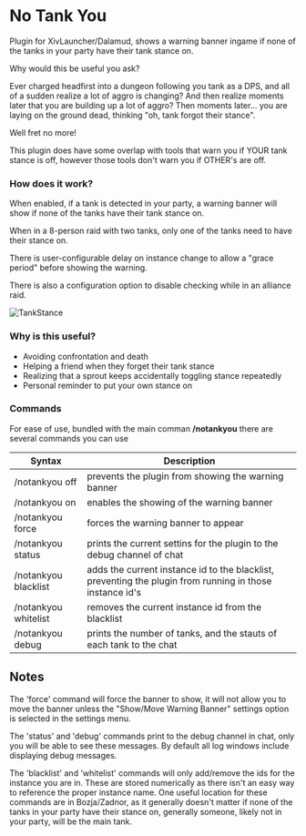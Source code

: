 # No Tank You
Plugin for XivLauncher/Dalamud, shows a warning banner ingame if none of the tanks in your party have their tank stance on.

Why would this be useful you ask?

Ever charged headfirst into a dungeon following you tank as a DPS, and all of a sudden realize a lot of aggro is changing?
And then realize moments later that you are building up a lot of aggro?
Then moments later... you are laying on the ground dead, thinking "oh, tank forgot their stance".

Well fret no more!

This plugin does have some overlap with tools that warn you if YOUR tank stance is off, however those tools don't warn you if OTHER's are off.

### How does it work?
When enabled, if a tank is detected in your party, a warning banner will show if none of the tanks have their tank stance on.

When in a 8-person raid with two tanks, only one of the tanks need to have their stance on.

There is user-configurable delay on instance change to allow a "grace period" before showing the warning.

There is also a configuration option to disable checking while in an alliance raid.

![TankStance](https://user-images.githubusercontent.com/9083275/142379197-9cba7a62-4fe4-46bb-b346-9cdead65f06e.png)

### Why is this useful?
* Avoiding confrontation and death
* Helping a friend when they forget their tank stance
* Realizing that a sprout keeps accidentally toggling stance repeatedly
* Personal reminder to put your own stance on 

### Commands
For ease of use, bundled with the main comman **/notankyou** there are several commands you can use

| Syntax      | Description |
| ----------- | ----------- |
| /notankyou off       | prevents the plugin from showing the warning banner                                                      |
| /notankyou on        | enables the showing of the warning banner                                                                |
| /notankyou force     | forces the warning banner to appear                                                                      |
| /notankyou status    | prints the current settins for the plugin to the debug channel of chat                                   |
| /notankyou blacklist | adds the current instance id to the blacklist, preventing the plugin from running in those instance id's |
| /notankyou whitelist | removes the current instance id from the blacklist                                                       |
| /notankyou debug     | prints the number of tanks, and the stauts of each tank to the chat                                      |

## Notes
The 'force' command will force the banner to show, it will not allow you to move the banner unless the "Show/Move Warning Banner" settings option is selected in the settings menu.

The 'status' and 'debug' commands print to the debug channel in chat, only you will be able to see these messages. By default all log windows include displaying debug messages.

The 'blacklist' and 'whitelist' commands will only add/remove the ids for the instance you are in. These are stored numerically as there isn't an easy way to reference the proper instance name. 
One useful location for these commands are in Bozja/Zadnor, as it generally doesn't matter if none of the tanks in your party have their stance on, generally someone, likely not in your party, will be the main tank.


